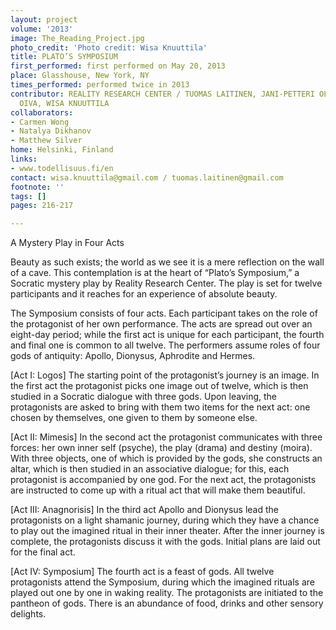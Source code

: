 ```yaml
---
layout: project
volume: '2013'
image: The_Reading_Project.jpg
photo_credit: 'Photo credit: Wisa Knuuttila'
title: PLATO’S SYMPOSIUM
first_performed: first performed on May 20, 2013
place: Glasshouse, New York, NY
times_performed: performed twice in 2013
contributor: REALITY RESEARCH CENTER / TUOMAS LAITINEN, JANI-PETTERI OLKKONEN, MARIA
  OIVA, WISA KNUUTTILA
collaborators:
- Carmen Wong
- Natalya Dikhanov
- Matthew Silver
home: Helsinki, Finland
links:
- www.todellisuus.fi/en
contact: wisa.knuuttila@gmail.com / tuomas.laitinen@gmail.com
footnote: ''
tags: []
pages: 216-217

---
```


A Mystery Play in Four Acts

Beauty as such exists; the world as we see it is a mere reflection on the wall of a cave. This contemplation is at the heart of “Plato’s Symposium,” a Socratic mystery play by Reality Research Center. The play is set for twelve participants and it reaches for an experience of absolute beauty.

The Symposium consists of four acts. Each participant takes on the role of the protagonist of her own performance. The acts are spread out over an eight-day period; while the first act is unique for each participant, the fourth and final one is common to all twelve. The performers assume roles of four gods of antiquity: Apollo, Dionysus, Aphrodite and Hermes.

[Act I: Logos] The starting point of the protagonist’s journey is an image. In the first act the protagonist picks one image out of twelve, which is then studied in a Socratic dialogue with three gods. Upon leaving, the protagonists are asked to bring with them two items for the next act: one chosen by themselves, one given to them by someone else.

[Act II: Mimesis] In the second act the protagonist communicates with three forces: her own inner self (psyche), the play (drama) and destiny (moira). With three objects, one of which is provided by the gods, she constructs an altar, which is then studied in an associative dialogue; for this, each protagonist is accompanied by one god. For the next act, the protagonists are instructed to come up with a ritual act that will make them beautiful.

[Act III: Anagnorisis] In the third act Apollo and Dionysus lead the protagonists on a light shamanic journey, during which they have a chance to play out the imagined ritual in their inner theater. After the inner journey is complete, the protagonists discuss it with the gods. Initial plans are laid out for the final act.

[Act IV: Symposium] The fourth act is a feast of gods. All twelve protagonists attend the Symposium, during which the imagined rituals are played out one by one in waking reality. The protagonists are initiated to the pantheon of gods. There is an abundance of food, drinks and other sensory delights.
